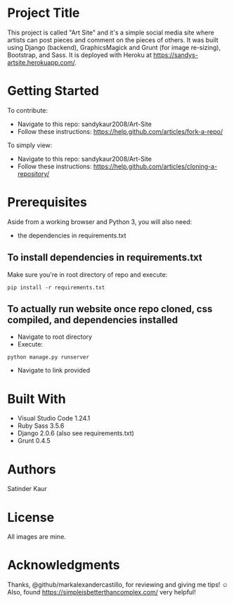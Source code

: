 # Project Title
This project is called "Art Site" and it's a simple social media site where artists can post pieces and comment on the pieces of others. It was built using Django (backend), GraphicsMagick and Grunt (for image re-sizing), Bootstrap, and Sass. It is deployed with Heroku at https://sandys-artsite.herokuapp.com/.

# Getting Started
To contribute:
- Navigate to this repo: sandykaur2008/Art-Site
- Follow these instructions: https://help.github.com/articles/fork-a-repo/

To simply view: 
- Navigate to this repo: sandykaur2008/Art-Site
- Follow these instructions: https://help.github.com/articles/cloning-a-repository/

# Prerequisites
Aside from a working browser and Python 3, you will also need:

- the dependencies in requirements.txt 

## To install dependencies in requirements.txt
Make sure you're in root directory of repo and execute:

```pip install -r requirements.txt```

## To actually run website once repo cloned, css compiled, and dependencies installed
- Navigate to root directory
- Execute: 

```python manage.py runserver```

- Navigate to link provided 

# Built With
- Visual Studio Code 1.24.1
- Ruby Sass 3.5.6 
- Django 2.0.6 (also see requirements.txt)
- Grunt 0.4.5

# Authors
Satinder Kaur 

# License
All images are mine. 

# Acknowledgments
Thanks, @github/markalexandercastillo, for reviewing and giving me tips! 
:relaxed: 
Also, found https://simpleisbetterthancomplex.com/ very helpful! 
